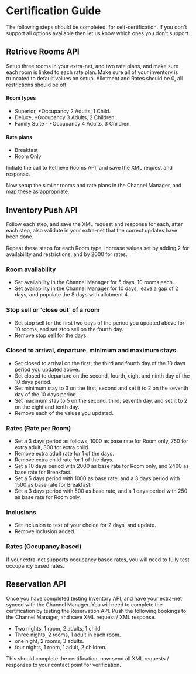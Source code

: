 # Certification Guide

The following steps should be completed, for self-certification. If you don't support all options available then let us know which ones you don't support.

## Retrieve Rooms API

Setup three rooms in your extra-net, and two rate plans, and make sure each room is linked to each rate plan. Make sure all of your inventory is truncated to default values on setup. Allotment and Rates should be 0, all restrictions should be off.

#### Room types

* Superior, \*Occupancy 2 Adults, 1 Child.
* Deluxe, \*Occupancy 3 Adults, 2 Children.
* Family Suite - \*Occupancy 4 Adults, 3 Children.

#### Rate plans

* Breakfast
* Room Only

Initiate the call to Retrieve Rooms API, and save the XML request and response.

Now setup the similar rooms and rate plans in the Channel Manager, and map these as appropriate.

## Inventory Push API

Follow each step, and save the XML request and response for each, after each step, also validate in your extra-net that the correct updates have been done.

Repeat these steps for each Room type, increase values set by adding 2 for availability and restrictions, and by 2000 for rates.

### Room availability

* Set availability in the Channel Manager for 5 days, 10 rooms each.
* Set availability in the Channel Manager for 10 days, leave a gap of 2 days, and populate the 8 days with allotment 4.

### Stop sell or 'close out' of a room

* Set stop sell for the first two days of the period you updated above for 10 rooms, and set stop sell on the fourth day.
* Remove stop sell for the days.

### Closed to arrival, departure, minimum and maximum stays.

* Set closed to arrival on the first, the third and fourth day of the 10 days period you updated above.
* Set closed to departure on the second, fourth, eight and ninth day of the 10 days period.
* Set minimum stay to 3 on the first, second and set it to 2 on the seventh day of the 10 days period.
* Set maximum stay to 5 on the second, third, seventh day, and set it to 2 on the eight and tenth day.
* Remove each of the values you updated.

### Rates \(Rate per Room\)

* Set a 3 days period as follows, 1000 as base rate for Room only, 750 for extra adult, 300 for extra child.
* Remove extra adult rate for 1 of the days.
* Remove extra child rate for 1 of the days.
* Set a 10 days period with 2000 as base rate for Room only, and 2400 as base rate for Breakfast.
* Set a 5 days period with 1000 as base rate, and a 3 days period with 1500 as base rate for Breakfast.
* Set a 3 days period with 500 as base rate, and a 1 days period with 250 as base rate for Room only.

### Inclusions

* Set inclusion to text of your choice for 2 days, and update.
* Remove inclusion added.

### Rates \(Occupancy based\)

If your extra-net supports occupancy based rates, you will need to fully test occupancy based rates.

## Reservation API

Once you have completed testing Inventory API, and have your extra-net synced with the Channel Manager. You will need to complete the certification by testing the Reservation API. Push the following bookings to the Channel Manager, and save XML request / XML response.

* Two nights, 1 room, 2 adults, 1 child.
* Three nights, 2 rooms, 1 adult in each room.
* one night, 2 rooms, 3 adults.
* four nights, 1 room, 1 adult, 2 children.

This should complete the certification, now send all XML requests / responses to your contact point for verification.







